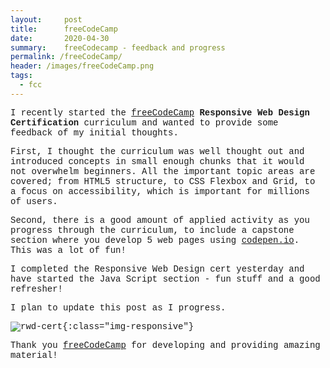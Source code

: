 ```yaml
---
layout:     post
title:      freeCodeCamp
date:       2020-04-30
summary:    freeCodecamp - feedback and progress
permalink: /freeCodeCamp/
header: /images/freeCodeCamp.png
tags:
  - fcc
---
```


<style type="text/css">
	body,a {
		font-family: "courier new";
	}
</style>

I recently started the <a href="https://www.freecodecamp.org/learn" class="a" target="_blank">freeCodeCamp</a> <strong class="a">Responsive Web Design Certification</strong> curriculum and wanted to provide some feedback of my initial thoughts. 

First, I thought the curriculum was well thought out and introduced concepts in small enough chunks that it would not overwhelm beginners. All the important topic areas are covered; from HTML5 structure, to CSS Flexbox and Grid, to a focus on accessibility, which is important for millions of users. 

Second, there is a good amount of applied activity as you progress through the curriculum, to include a capstone section where you develop 5 web pages using <a href="https://codepen.io/" class="a" target="_blank">codepen.io</a>. This was a lot of fun! 

I completed the Responsive Web Design cert yesterday and have started the Java Script section - fun stuff and a good refresher! 

I plan to update this post as I progress. 

![rwd-cert](https://richardbright.me/images/rwd-cert.png){:class="img-responsive"}   

Thank you <a href="https://www.freecodecamp.org/learn" class="a" target="_blank">freeCodeCamp</a> for developing and providing amazing material!   

